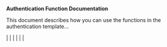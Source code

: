 **Authentication Function Documentation**  
 

This document describes how you can use the functions in the authentication template…  



|   |   |
|   |   |


